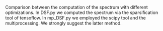 Comparison between the computation of the spectrum with different optimizations. 
In DSF.py we computed the spectrum via the sparsification tool of tensoflow. In mp_DSF.py we employed the scipy tool and the multiprocessing.
 We strongly suggest the latter method.
